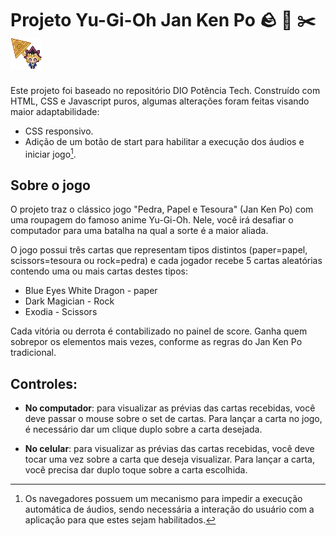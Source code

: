 # Projeto Yu-Gi-Oh Jan Ken Po :rock: :page_facing_up: :scissors: ![ yu-gi-oh](./src/assets/cursor/yugicursor.png) 

Este projeto foi baseado no repositório DIO Potência Tech.
Construído com HTML, CSS e Javascript puros, algumas alterações foram feitas visando maior adaptabilidade:
- CSS responsivo.
- Adição de um botão de start para habilitar a execução dos áudios e iniciar jogo[^1].

## Sobre o jogo

O projeto traz o clássico jogo "Pedra, Papel e Tesoura" (Jan Ken Po) com uma roupagem do famoso anime Yu-Gi-Oh. Nele, você irá desafiar o computador para uma batalha na qual a sorte é a maior aliada.

O jogo possui três cartas que representam tipos distintos (paper=papel, scissors=tesoura ou rock=pedra) e cada jogador recebe 5 cartas aleatórias contendo uma ou mais cartas destes tipos:

- Blue Eyes White Dragon - paper
- Dark Magician - Rock
- Exodia - Scissors

Cada vitória ou derrota é contabilizado no painel de score. Ganha quem sobrepor os elementos mais vezes, conforme as regras do Jan Ken Po tradicional.

## Controles:

 - **No computador**: para visualizar as prévias das cartas recebidas, você deve passar o mouse sobre o set de cartas. Para lançar a carta no jogo, é necessário dar um clique duplo sobre a carta desejada.

 - **No celular**: para visualizar as prévias das cartas recebidas, você deve tocar uma vez sobre a carta que deseja visualizar. Para lançar a carta, você precisa dar duplo toque sobre a carta escolhida.


[^1]: Os navegadores possuem um mecanismo para impedir a execução automática de áudios, sendo necessária a interação do usuário com a aplicação para que estes sejam habilitados.